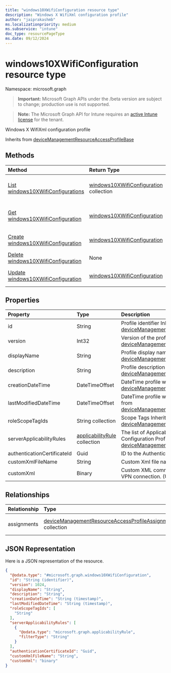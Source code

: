 ```yaml
---
title: "windows10XWifiConfiguration resource type"
description: "Windows X WifiXml configuration profile"
author: "jaiprakashmb"
ms.localizationpriority: medium
ms.subservice: "intune"
doc_type: resourcePageType
ms.date: 09/12/2024
---
```


# windows10XWifiConfiguration resource type

Namespace: microsoft.graph

> **Important:** Microsoft Graph APIs under the /beta version are subject to change; production use is not supported.

> **Note:** The Microsoft Graph API for Intune requires an [active Intune license](https://go.microsoft.com/fwlink/?linkid=839381) for the tenant.

Windows X WifiXml configuration profile


Inherits from [deviceManagementResourceAccessProfileBase](../resources/intune-rapolicy-devicemanagementresourceaccessprofilebase.md)

## Methods
|Method|Return Type|Description|
|:---|:---|:---|
|[List windows10XWifiConfigurations](../api/intune-rapolicy-windows10xwificonfiguration-list.md)|[windows10XWifiConfiguration](../resources/intune-rapolicy-windows10xwificonfiguration.md) collection|List properties and relationships of the [windows10XWifiConfiguration](../resources/intune-rapolicy-windows10xwificonfiguration.md) objects.|
|[Get windows10XWifiConfiguration](../api/intune-rapolicy-windows10xwificonfiguration-get.md)|[windows10XWifiConfiguration](../resources/intune-rapolicy-windows10xwificonfiguration.md)|Read properties and relationships of the [windows10XWifiConfiguration](../resources/intune-rapolicy-windows10xwificonfiguration.md) object.|
|[Create windows10XWifiConfiguration](../api/intune-rapolicy-windows10xwificonfiguration-create.md)|[windows10XWifiConfiguration](../resources/intune-rapolicy-windows10xwificonfiguration.md)|Create a new [windows10XWifiConfiguration](../resources/intune-rapolicy-windows10xwificonfiguration.md) object.|
|[Delete windows10XWifiConfiguration](../api/intune-rapolicy-windows10xwificonfiguration-delete.md)|None|Deletes a [windows10XWifiConfiguration](../resources/intune-rapolicy-windows10xwificonfiguration.md).|
|[Update windows10XWifiConfiguration](../api/intune-rapolicy-windows10xwificonfiguration-update.md)|[windows10XWifiConfiguration](../resources/intune-rapolicy-windows10xwificonfiguration.md)|Update the properties of a [windows10XWifiConfiguration](../resources/intune-rapolicy-windows10xwificonfiguration.md) object.|

## Properties
|Property|Type|Description|
|:---|:---|:---|
|id|String|Profile identifier Inherited from [deviceManagementResourceAccessProfileBase](../resources/intune-rapolicy-devicemanagementresourceaccessprofilebase.md)|
|version|Int32|Version of the profile Inherited from [deviceManagementResourceAccessProfileBase](../resources/intune-rapolicy-devicemanagementresourceaccessprofilebase.md)|
|displayName|String|Profile display name Inherited from [deviceManagementResourceAccessProfileBase](../resources/intune-rapolicy-devicemanagementresourceaccessprofilebase.md)|
|description|String|Profile description Inherited from [deviceManagementResourceAccessProfileBase](../resources/intune-rapolicy-devicemanagementresourceaccessprofilebase.md)|
|creationDateTime|DateTimeOffset|DateTime profile was created Inherited from [deviceManagementResourceAccessProfileBase](../resources/intune-rapolicy-devicemanagementresourceaccessprofilebase.md)|
|lastModifiedDateTime|DateTimeOffset|DateTime profile was last modified Inherited from [deviceManagementResourceAccessProfileBase](../resources/intune-rapolicy-devicemanagementresourceaccessprofilebase.md)|
|roleScopeTagIds|String collection|Scope Tags Inherited from [deviceManagementResourceAccessProfileBase](../resources/intune-rapolicy-devicemanagementresourceaccessprofilebase.md)|
|serverApplicabilityRules|[applicabilityRule](../resources/intune-rapolicy-applicabilityrule.md) collection|The list of Applicability Rules for a Device Configuration Profile Inherited from [deviceManagementResourceAccessProfileBase](../resources/intune-rapolicy-devicemanagementresourceaccessprofilebase.md)|
|authenticationCertificateId|Guid|ID to the Authentication Certificate|
|customXmlFileName|String|Custom Xml file name.|
|customXml|Binary|Custom XML commands that configures the VPN connection. (UTF8 byte encoding)|

## Relationships
|Relationship|Type|Description|
|:---|:---|:---|
|assignments|[deviceManagementResourceAccessProfileAssignment](../resources/intune-rapolicy-devicemanagementresourceaccessprofileassignment.md) collection|The list of assignments for the device configuration profile. Inherited from [deviceManagementResourceAccessProfileBase](../resources/intune-rapolicy-devicemanagementresourceaccessprofilebase.md)|

## JSON Representation
Here is a JSON representation of the resource.
<!-- {
  "blockType": "resource",
  "keyProperty": "id",
  "@odata.type": "microsoft.graph.windows10XWifiConfiguration"
}
-->
``` json
{
  "@odata.type": "#microsoft.graph.windows10XWifiConfiguration",
  "id": "String (identifier)",
  "version": 1024,
  "displayName": "String",
  "description": "String",
  "creationDateTime": "String (timestamp)",
  "lastModifiedDateTime": "String (timestamp)",
  "roleScopeTagIds": [
    "String"
  ],
  "serverApplicabilityRules": [
    {
      "@odata.type": "microsoft.graph.applicabilityRule",
      "filterType": "String"
    }
  ],
  "authenticationCertificateId": "Guid",
  "customXmlFileName": "String",
  "customXml": "binary"
}
```
